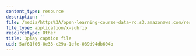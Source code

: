 ```yaml
---
content_type: resource
description: ''
file: /media/https%3A/open-learning-course-data-rc.s3.amazonaws.com/res-18-006-calculus-revisited-single-variable-calculus-fall-2010/5af61f060e33c29a1efe089d94db604b_r9Jwtxf4SA0.srt
file_type: application/x-subrip
resourcetype: Other
title: 3play caption file
uid: 5af61f06-0e33-c29a-1efe-089d94db604b
---
```

